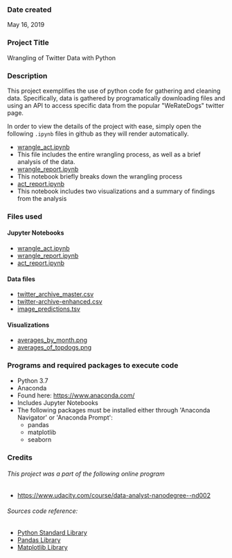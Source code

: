### Date created
May 16, 2019

### Project Title
Wrangling of Twitter Data with Python 

### Description
This project exemplifies the use of python code for gathering and cleaning data. Specifically, data is gathered by programatically downloading files and using an API to access specific data from the popular "WeRateDogs" twitter page.

In order to view the details of the project with ease, simply open the following `.ipynb` files in github as they will render automatically.
* [wrangle_act.ipynb](https://github.com/Jeff-VA/data_wrangling_project/blob/master/wrangle_act.ipynb)
 * This file includes the entire wrangling process, as well as a brief analysis of the data.
* [wrangle_report.ipynb](https://github.com/Jeff-VA/data_wrangling_project/blob/master/wrangle_report.ipynb)
* This notebook briefly breaks down the wrangling process 
* [act_report.ipynb](https://github.com/Jeff-VA/data_wrangling_project/blob/master/act_report.ipynb)
 * This notebook includes two visualizations and a summary of findings from the analysis

### Files used

#### Jupyter Notebooks

* [wrangle_act.ipynb](https://github.com/Jeff-VA/data_wrangling_project/blob/master/wrangle_act.ipynb)
* [wrangle_report.ipynb](https://github.com/Jeff-VA/data_wrangling_project/blob/master/wrangle_report.ipynb)
* [act_report.ipynb](https://github.com/Jeff-VA/data_wrangling_project/blob/master/act_report.ipynb)

#### Data files

* [twitter_archive_master.csv](https://github.com/Jeff-VA/data_wrangling_project/blob/master/twitter_archive_master.csv)
* [twitter-archive-enhanced.csv](https://github.com/Jeff-VA/data_wrangling_project/blob/master/twitter-archive-enhanced.csv)
* [image_predictions.tsv](https://github.com/Jeff-VA/data_wrangling_project/blob/master/image_predictions.tsv)

#### Visualizations

* [averages_by_month.png](https://github.com/Jeff-VA/data_wrangling_project/blob/master/averages_by_month.png)
* [averages_of_topdogs.png](https://github.com/Jeff-VA/data_wrangling_project/blob/master/averages_of_topdogs.png)

### Programs and required packages to execute code

* Python 3.7
* Anaconda
 * Found here: https://www.anaconda.com/
 * Includes Jupyter Notebooks
* The following packages must be installed either through 'Anaconda Navigator' or 'Anaconda Prompt':
  * pandas
  * matplotlib
  * seaborn

### Credits

###### This project was a part of the following online program

* https://www.udacity.com/course/data-analyst-nanodegree--nd002

###### Sources code reference:

* [Python Standard Library](https://docs.python.org/3/library/)
* [Pandas Library](https://pandas.pydata.org/pandas-docs/stable/)
* [Matplotlib Library](https://matplotlib.org/api/_as_gen/matplotlib.pyplot.html)
